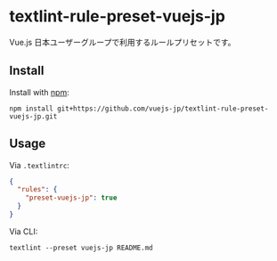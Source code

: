 # textlint-rule-preset-vuejs-jp

Vue.js 日本ユーザーグループで利用するルールプリセットです。

## Install

Install with [npm](https://www.npmjs.com/):

```
npm install git+https://github.com/vuejs-jp/textlint-rule-preset-vuejs-jp.git
```

## Usage

Via `.textlintrc`:

```json
{
  "rules": {
    "preset-vuejs-jp": true
  }
}
```

Via CLI:

```
textlint --preset vuejs-jp README.md
```
